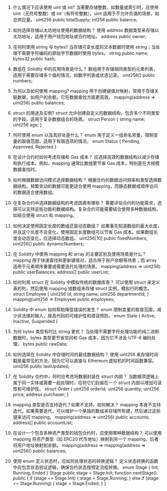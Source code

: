 1. 什么情况下应该使用 uint 或 int?
当需要存储整数，如数量或索引时，应使用 uint（无符号整数）或 int（有符号整数）。uint 适用于不允许负值的场景，如总供应量。
uint256 public totalSupply;
int256 public balance;


2. 如何选择存储以太坊地址使用的数据结构？
使用 address 数据类型来存储以太坊地址，适用于用户钱包地址或合约地址。
address public owner;



3. 在何时使用 string 与 bytes?
当存储可变长度的文本数据时使用 string；当处理不需要字符编码的原始字节数据时使用 bytes。
string public name;
bytes32 public hash;


4. 数组在 Solidity 中的应用场景是什么？
数组用于存储相同类型的元素列表，适用于需要存储多个值的情况，如数字列表或状态记录。
uint256[] public numbers;


5. 为何以及如何使用 mapping?
mapping 用于创建键值对映射，常用于存储关联数据，如用户的余额。它在数据查找方面更高效。
mapping(address => uint256) public balances;


6. struct 的用途及实例?
struct 允许创建自定义的数据结构，包含多个不同类型的字段。适用于复杂数据组合的场景。
struct Person {
    string name;
    uint256 age;
}


7. 何时使用 enum 以及其好处是什么？
enum 用于定义一组命名常量，限制变量的取值范围，适用于有限选项的情况。
enum Status { Pending, Approved, Rejected }


8. 在设计合约时如何考虑存储和 Gas 成本？
应选择高效的数据结构以减少存储和执行成本。例如，mapping 通常比数组更节省 Gas 成本，特别是在大规模数据查找时。


9. 如何根据数据访问模式选择数据结构？
根据合约的数据访问频率和类型选择数据结构。频繁变动的数据可能更适合使用 mapping，而静态数据或顺序访问的数据适合使用数组。


10. 在复杂合约中选择数据结构的考虑因素有哪些？
需要评估合约的功能需求，选择可以支持这些功能的数据结构。复杂合约可能需要结合使用多种数据结构，如结合使用 struct 和 mapping。


11. 如何决定使用固定长度的数组还是动态数组？
如果事先知道数组的最大长度，并且这个长度不会变化，使用固定长度数组可以节省 Gas 成本。如果数组长度会动态变化，应选择动态数组。
uint256[10] public fixedNumbers;
uint256[] public dynamicNumbers;


12. 在 Solidity 中使用 mapping 和 array 的主要区别及使用场景是什么？
mapping 用于快速查找和更新键值对，适合用于账户余额等场景；而 array 适用于元素顺序重要或需要迭代处理的场景。
mapping(address => uint256) public userBalances;
address[] public userList;


13. 如何利用 struct 在 Solidity 中模拟传统的数据库表？
可以使用 struct 来定义表的列，然后使用 mapping 或数组来存储 struct 实例，模拟行的概念。
struct Employee {
    uint256 id;
    string name;
    uint256 departmentId;
}
mapping(uint256 => Employee) public employees;


14. Solidity 中 enum 如何帮助降低错误的发生？
enum 限制变量的取值范围，减少非法值的输入，提高代码的可维护性和错误预防。
enum State { Active, Inactive, Suspended }


15. 为何 bytes 类型有时比 string 更优？
当处理不需要字符处理功能的纯二进制数据时，bytes 类型更节省空间和 Gas 成本，因为它不涉及 UTF-8 编码处理。
bytes public rawData;


16. 如何选择在 Solidity 中存储时间的最佳数据结构？
使用 uint256 来存储时间戳是最常见的方法，因为它可以直接与 Ethereum 虚拟机的时间函数兼容。
uint256 public lastUpdated;


17. 在 Solidity 合约中，何时应考虑将数据封装在 struct 内部？
当数据项逻辑上属于同一实体或需要一起处理时，应将它们封装在一个 struct 内部以增加可读性和可维护性。
struct Order {
    uint256 orderId;
    uint256 quantity;
    uint256 price;
    address purchaser;
}


18. mapping 类型是否支持迭代？如果不支持，如何解决？
mapping 本身不支持迭代。如果需要迭代，可以维护一个单独的数组来存储所有键，然后通过这些键来访问 mapping。
mapping(address => uint256) public accounts;
address[] public accountList;

19. 在设计一个包含多种资产类型的钱包合约时，应使用哪种数据结构？
可以使用 mapping 将资产类型（如 ERC20 代币地址）映射到另一个 mapping，后者将用户地址映射到余额。
mapping(address => mapping(address => uint256)) public balances;


20. 使用 enum 定义状态时，应如何处理状态的转换逻辑？
定义状态转换的函数中应包含状态验证逻辑，确保合约状态按预定流程转换。
enum Stage { Init, Running, Ended }
Stage public stage = Stage.Init;
function nextStage() public {
    if (stage == Stage.Init) {
        stage = Stage.Running;
    } else if (stage == Stage.Running) {
        stage = Stage.Ended;
    }
}